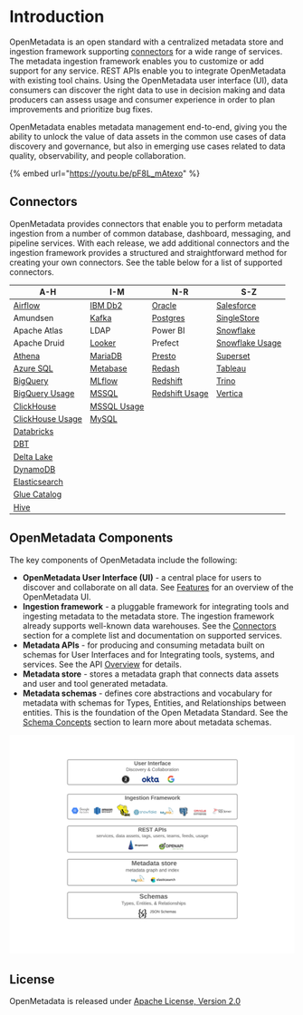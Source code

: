 # Introduction

OpenMetadata is an open standard with a centralized metadata store and ingestion framework supporting [connectors](integrations/connectors/) for a wide range of services. The metadata ingestion framework enables you to customize or add support for any service. REST APIs enable you to integrate OpenMetadata with existing tool chains. Using the OpenMetadata user interface (UI), data consumers can discover the right data to use in decision making and data producers can assess usage and consumer experience in order to plan improvements and prioritize bug fixes.

OpenMetadata enables metadata management end-to-end, giving you the ability to unlock the value of data assets in the common use cases of data discovery and governance, but also in emerging use cases related to data quality, observability, and people collaboration.

{% embed url="https://youtu.be/pF8L_mAtexo" %}

## Connectors

OpenMetadata provides connectors that enable you to perform metadata ingestion from a number of common database, dashboard, messaging, and pipeline services. With each release, we add additional connectors and the ingestion framework provides a structured and straightforward method for creating your own connectors. See the table below for a list of supported connectors.

| A-H                                                                        | I-M                                                         | N-R                                                                  | S-Z                                                   |
| -------------------------------------------------------------------------- | ----------------------------------------------------------- | -------------------------------------------------------------------- | ----------------------------------------------------- |
| [Airflow](integrations/airflow/airflow.md)                                 | [IBM Db2](integrations/connectors/ibm-db2.md)               | [Oracle](integrations/connectors/oracle.md)                          | [Salesforce](integrations/connectors/salesforce.md)   |
| Amundsen                                                                   | [Kafka](integrations/connectors/kafka.md)                   | [Postgres](integrations/connectors/postgres/)                        | [SingleStore](integrations/connectors/singlestore.md) |
| Apache Atlas                                                               | LDAP                                                        | Power BI                                                             | [Snowflake](integrations/connectors/snowflake/)       |
| Apache Druid                                                               | [Looker](integrations/connectors/looker.md)                 | Prefect                                                              | [Snowflake Usage](broken-reference)                   |
| [Athena](integrations/connectors/athena/)                                  | [MariaDB](integrations/connectors/mariadb.md)               | [Presto](integrations/connectors/presto.md)                          | [Superset](integrations/connectors/superset.md)       |
| [Azure SQL](integrations/connectors/azure-sql.md)                          | [Metabase](integrations/connectors/metabase.md)             | [Redash](integrations/connectors/redash.md)                          | [Tableau](integrations/connectors/tableau.md)         |
| [BigQuery](integrations/connectors/bigquery/)                              | [MLflow](integrations/connectors/mlflow/)                   | [Redshift](integrations/connectors/redshift/)                        | [Trino](integrations/connectors/trino/)               |
| [BigQuery Usage](broken-reference)                                         | [MSSQL](integrations/connectors/mssql/)                     | [Redshift Usage](integrations/connectors/redshift/redshift-usage.md) | [Vertica](integrations/connectors/vertica.md)         |
| [ClickHouse](integrations/connectors/clickhouse/)                          | [MSSQL Usage](integrations/connectors/mssql/mssql-usage.md) |                                                                      |                                                       |
| [ClickHouse Usage](integrations/connectors/clickhouse/clickhouse-usage.md) | [MySQL](integrations/connectors/mysql/mysql.md)             |                                                                      |                                                       |
| [Databricks](integrations/connectors/databricks.md)                        |                                                             |                                                                      |                                                       |
| [DBT](integrations/connectors/dbt.md)                                      |                                                             |                                                                      |                                                       |
| [Delta Lake](integrations/connectors/delta-lake.md)                        |                                                             |                                                                      |                                                       |
| [DynamoDB](integrations/connectors/dynamodb.md)                            |                                                             |                                                                      |                                                       |
| [Elasticsearch](integrations/connectors/elastic-search.md)                 |                                                             |                                                                      |                                                       |
| [Glue Catalog](integrations/connectors/glue-catalog/)                      |                                                             |                                                                      |                                                       |
| [Hive](integrations/connectors/hive/)                                      |                                                             |                                                                      |                                                       |

## OpenMetadata Components

The key components of OpenMetadata include the following:

* **OpenMetadata User Interface (UI)** - a central place for users to discover and collaborate on all data. See [Features](overview/features.md) for an overview of the OpenMetadata UI.
* **Ingestion framework** - a pluggable framework for integrating tools and ingesting metadata to the metadata store. The ingestion framework already supports well-known data warehouses. See the [Connectors](./#connectors) section for a complete list and documentation on supported services.
* **Metadata APIs** - for producing and consuming metadata built on schemas for User Interfaces and for Integrating tools, systems, and services. See the API [Overview](openmetadata-apis/apis/overview.md) for details.
* **Metadata store** - stores a metadata graph that connects data assets and user and tool generated metadata.
* **Metadata schemas** - defines core abstractions and vocabulary for metadata with schemas for Types, Entities, and Relationships between entities. This is the foundation of the Open Metadata Standard. See the [Schema Concepts](openmetadata-apis/schemas/overview.md) section to learn more about metadata schemas.

![](<../.gitbook/assets/openmetadata-overview (1).png>)

## License

OpenMetadata is released under [Apache License, Version 2.0](http://www.apache.org/licenses/LICENSE-2.0)
